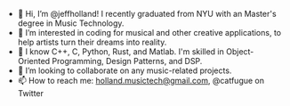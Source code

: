 - 👋 Hi, I’m @jeffholland! I recently graduated from NYU with an Master's degree in Music Technology.
- 👀 I’m interested in coding for musical and other creative applications, to help artists turn their dreams into reality.
- 🌱 I know C++, C, Python, Rust, and Matlab. I'm skilled in Object-Oriented Programming, Design Patterns, and DSP.
- 💞️ I’m looking to collaborate on any music-related projects.
- 📫 How to reach me: holland.musictech@gmail.com, @catfugue on Twitter
